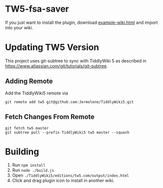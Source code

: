 # TW5-fsa-saver

If you just want to install the plugin, download [example-wiki.html](./example-wiki.html)
and import into your wiki.

# Updating TW5 Version

This project uses git-subtree to sync with TiddlyWiki 5 as described
in https://www.atlassian.com/git/tutorials/git-subtree.

## Adding Remote

Add the TiddlyWiki5 remote via

```
git remote add tw5 git@github.com:Jermolene/TiddlyWiki5.git
```

## Fetch Changes From Remote

```
git fetch tw5 master
git subtree pull --prefix TiddlyWiki5 tw5 master --squash
```

# Building

1. Run `npm install`
2. Run `node ./build.js`
3. Open `./TiddlyWiki5/editions/tw5.com/output/index.html`
4. Click and drag plugin icon to install in another wiki.
